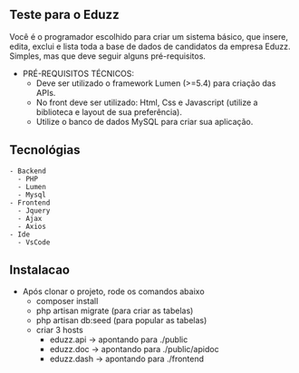 ## Teste para o Eduzz
  Você é o programador escolhido para criar um sistema básico, que insere, edita, exclui e lista toda a base de dados de candidatos da empresa Eduzz. Simples, mas que deve seguir alguns pré-requisitos.
  
  - PRÉ-REQUISITOS TÉCNICOS: 
    - Deve ser utilizado o framework Lumen (>=5.4) para criação das APIs. 
    - No front deve ser utilizado: Html, Css e Javascript (utilize a biblioteca e layout de sua preferência). 
    - Utilize o banco de dados MySQL para criar sua aplicação.

## Tecnológias
    - Backend
      - PHP
      - Lumen
      - Mysql
    - Frontend
      - Jquery
      - Ajax
      - Axios
    - Ide
      - VsCode

## Instalacao
  - Após clonar o projeto, rode os comandos abaixo
    - composer install
    - php artisan migrate (para criar as tabelas)
    - php artisan db:seed (para popular as tabelas)
    - criar 3 hosts
      - eduzz.api -> apontando para ./public 
      - eduzz.doc -> apontando para ./public/apidoc
      - eduzz.dash -> apontando para ./frontend
  